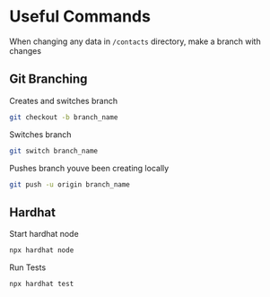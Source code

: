 # Useful Commands

When changing any data in `/contacts` directory, make a branch with changes

## Git Branching

Creates and switches branch
```bash
git checkout -b branch_name
```

Switches branch
```bash
git switch branch_name
```

Pushes branch youve been creating locally
```bash
git push -u origin branch_name
```

## Hardhat

Start hardhat node
```bash
npx hardhat node
```

Run Tests
```bash
npx hardhat test
```
